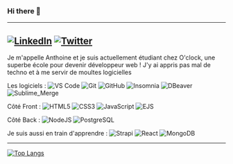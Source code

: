 ### Hi there 👋

---

<a href="https://www.linkedin.com/in/anthoine-saint-germain-465248221" target="_blank"><img alt="LinkedIn" src="https://img.shields.io/badge/linkedin-%230077B5.svg?&style=for-the-badge&logo=linkedin&logoColor=white" /></a> <a href="https://twitter.com/Sekito_93" target="_blank"><img alt="Twitter" src="https://img.shields.io/badge/twitter-%231DA1F2.svg?&style=for-the-badge&logo=twitter&logoColor=white" /></a>
----

Je m'appelle Anthoine et je suis actuellement étudiant chez O'clock, une superbe école pour devenir développeur web !
J'y ai appris pas mal de techno et à me servir de  moultes logicielles

Les logiciels : ![VS Code](https://img.shields.io/badge/-VS%20Code-007ACC?style=plastic&logo=visual-studio-code) ![Git](https://img.shields.io/badge/-Git-black?style=plastic&logo=git) ![GitHub](https://img.shields.io/badge/-GitHub-181717?style=plastic&logo=github) ![Insomnia](https://img.shields.io/badge/-Insomnia-white?style=plastic&logo=insomnia&logoColor=purple) ![DBeaver](https://img.shields.io/badge/-DBeaver-orange?style=plastic) ![Sublime_Merge](https://img.shields.io/badge/-Sublime_Merge-gray?style=plastic)

Côté Front : ![HTML5](https://img.shields.io/badge/-HTML5-E34F26?style=plastic&logo=html5&logoColor=white) ![CSS3](https://img.shields.io/badge/-CSS3-blue?style=plastic&logo=css3) ![JavaScript](https://img.shields.io/badge/-JavaScript-black?style=plastic&logo=javascript) ![EJS](https://img.shields.io/badge/-EJS-brown?style=plastic)

Côté Back : ![NodeJS](https://img.shields.io/badge/-NodeJS-8fcfd9?style=plastic&logo=node.js) ![PostgreSQL](https://img.shields.io/badge/-PostgreSQL-205090?style=plastic&logo=postgresql)

Je suis aussi en train d'apprendre :
![Strapi](https://img.shields.io/badge/-Strapi-ff00ff?style=plastic&logo=strapi) ![React](https://img.shields.io/badge/-React-3b2e5a?style=plastic&logo=react) ![MongoDB](https://img.shields.io/badge/-MongoDB-black?style=plastic&logo=mongodb)

---

[![Top Langs](https://github-readme-stats.vercel.app/api/top-langs/?username=AnthoineSG&layout=compact&theme=dark)](https://github.com/anuraghazra/github-readme-stats)

<!--
**AnthoineSG/AnthoineSG** is a ✨ _special_ ✨ repository because its `README.md` (this file) appears on your GitHub profile.

Here are some ideas to get you started:

- 🔭 I’m currently working on ...
- 🌱 I’m currently learning ...
- 👯 I’m looking to collaborate on ...
- 🤔 I’m looking for help with ...
- 💬 Ask me about ...
- 📫 How to reach me: ...
- 😄 Pronouns: ...
- ⚡ Fun fact: ...
-->
